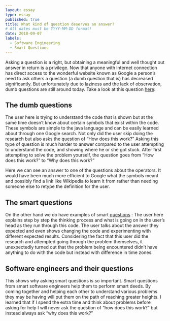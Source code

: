 ```yaml
---
layout: essay
type: essay
published: true
title: What kind of question deserves an answer?
# All dates must be YYYY-MM-DD format!
date: 2018-09-07
labels:
  - Software Engineering
  - Smart Questions
---
```





Asking a question is a right, but obtaining a meaningful and well thought out answer in return is a privilege. Now that anyone with internet connection has direct access to the wonderful website known as Google a person’s need to ask others a question (a dumb question that is) has decreased significantly. But unfortunately due to laziness and the lack of observation, dumb questions are still around today. Take a look at this question [here](https://stackoverflow.com/questions/13519990/why-does-i-j-k-j-i-kk-i-j-11): 

## The dumb questions

The user here is trying to understand the code that is shown but at the same time doesn’t know about certain symbols that exist within the code. These symbols are simple to the java language and can be easily learned about through one Google search. Not only did the user skip doing the research but also asks the question of “How does this work?” Asking this type of question is much harder to answer compared to the user attempting to understand the code, and showing where he or she got stuck. After first attempting to solve the problem yourself, the question goes from “How does this work?” to “Why does this work?”

Here we can see an answer to one of the questions about the operators. It would have been much more efficient to Google what the symbols meant and possibly find a link like Wikipedia to learn it from rather than needing someone else to retype the definition for the user. 

## The smart questions

On the other hand we do have examples of smart [questions](https://stackoverflow.com/questions/6841333/why-is-subtracting-these-two-times-in-1927-giving-a-strange-result) :
The user here explains step by step the thinking process and what is going on in the user’s head as they run through this code. The user talks about the answer they expected and even shows changing the code and experimenting with different expected results. Considering the fact that this user did the research and attempted going through the problem themselves, it unexpectedly turned out that the problem being encountered didn’t have anything to do with the code but instead with difference in time zones.


## Software engineers and their questions

This shows why asking smart questions is so important. Smart questions from smart software engineers help them to perform smart deeds. By coming together and helping each other to understand various problems they may be having will put them on the path of reaching greater heights. I learned that if I spend the extra time and think about problems before asking for help I will never ask the question of “how does this work?” but instead always ask “why does this work?”


